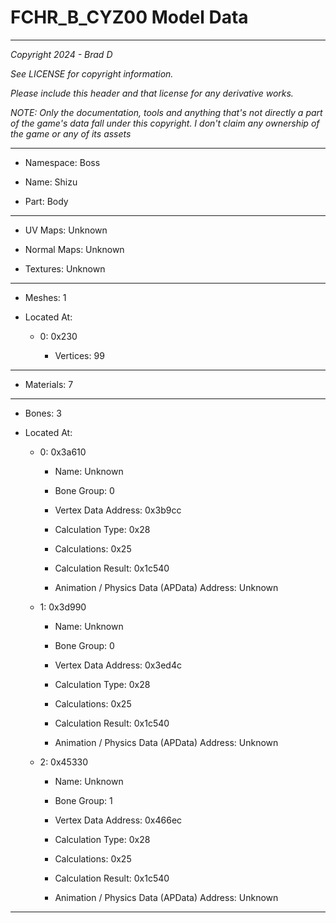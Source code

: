 # FCHR_B_CYZ00 Model Data

---

*Copyright 2024 - Brad D*

*See LICENSE for copyright information.*

*Please include this header and that license for any derivative works.*

*NOTE: Only the documentation, tools and anything that's not directly a part of the game's data fall under this copyright. I don't claim any ownership of the game or any of its assets*

---

* Namespace: Boss

* Name: Shizu

* Part: Body

---

* UV Maps: Unknown

* Normal Maps: Unknown

* Textures: Unknown

---

* Meshes: 1

* Located At:

  * 0: 0x230

    * Vertices: 99

---

* Materials: 7

---

* Bones: 3

* Located At:

  * 0: 0x3a610

    * Name: Unknown

    * Bone Group: 0

    * Vertex Data Address: 0x3b9cc

    * Calculation Type: 0x28

    * Calculations: 0x25

    * Calculation Result: 0x1c540

    * Animation / Physics Data (APData) Address: Unknown

  * 1: 0x3d990

    * Name: Unknown

    * Bone Group: 0

    * Vertex Data Address: 0x3ed4c

    * Calculation Type: 0x28

    * Calculations: 0x25

    * Calculation Result: 0x1c540

    * Animation / Physics Data (APData) Address: Unknown

  * 2: 0x45330

    * Name: Unknown

    * Bone Group: 1

    * Vertex Data Address: 0x466ec

    * Calculation Type: 0x28

    * Calculations: 0x25

    * Calculation Result: 0x1c540

    * Animation / Physics Data (APData) Address: Unknown

---

